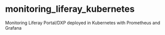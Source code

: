 # monitoring_liferay_kubernetes
Monitoring Liferay Portal/DXP deployed in Kubernetes with Prometheus and Grafana
